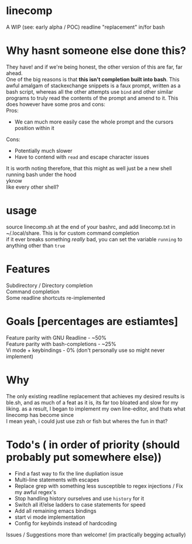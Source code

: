 # linecomp
A WIP (see: early alpha / POC) readline "replacement" in/for bash  

# Why hasnt someone else done this?
They have! and if we're being honest, the other version of this are far, far ahead.  
One of the big reasons is that __this isn't completion built into bash__. This awful amalgam of stackexchange snippets is a faux prompt, written as a bash script, whereas all the other attempts use ``bind`` and other similar programs to truly read the contents of the prompt and amend to it. This does however have some pros and cons:  
Pros:  
 - We can much more easily case the whole prompt and the cursors position within it  

Cons:  
 - Potentially much slower
 - Have to contend with ``read`` and escape character issues  

It is worth noting therefore, that this might as well just be a new shell running bash under the hood  
yknow  
like every other shell?  

# usage
source linecomp.sh at the end of your bashrc, and add linecomp.txt in ~/.local/share. This is for custom command completion  
if it ever breaks something _really_ bad, you can set the variable ``running`` to anything other than ``true``  

# Features
Subdirectory / Directory completion  
Command completion  
Some readline shortcuts re-implemented  

# Goals [percentages are estiamtes]
Feature parity with GNU Readline - ~50%  
Feature parity with bash-completions - ~25%  
Vi mode + keybindings - 0%  (don't personally use so might never implement)

# Why
The only existing readline replacement that achieves my desired results is ble.sh, and as much of a feat as it is, its far too bloated and slow for my liking. as a result, I began to implement my own line-editor, and thats what linecomp has become since  
I mean yeah, i could just use zsh or fish but wheres the fun in that?  

# Todo's ( in order of priority (should probably put somewhere else))
 - Find a fast way to fix the line dupliation issue
 - Multi-line statements with escapes
 - Replace grep with something less susceptible to regex injections / Fix my awful regex's
 - Stop handling history ourselves and use ``history`` for it
 - Switch all if/else ladders to case statements for speed
 - Add all remaining emacs bindings
 - start vi mode implementation
 - Config for keybinds instead of hardcoding

Issues / Suggestions more than welcome! (im practically begging actually)
